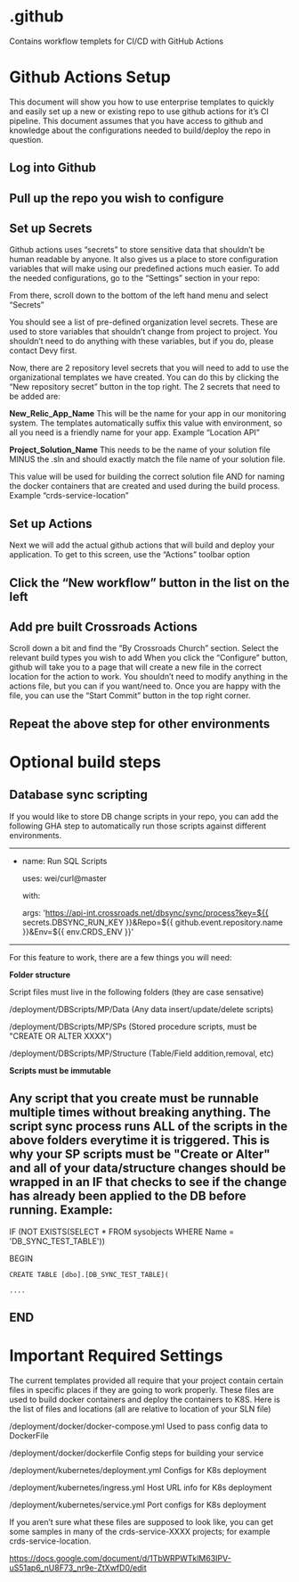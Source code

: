 # .github
Contains workflow templets for CI/CD with GitHub Actions 


# Github Actions Setup
This document will show you how to use enterprise templates to quickly and easily set up a new or existing repo to use github actions for it’s CI pipeline. This document assumes that you have access to github and knowledge about the configurations needed to build/deploy the repo in question.


## Log into Github
## Pull up the repo you wish to configure
## Set up Secrets
Github actions uses “secrets” to store sensitive data that shouldn’t be human readable by anyone. It also gives us a place to store configuration variables that will make using our predefined actions much easier. To add the needed configurations, go to the “Settings” section in your repo:

From there, scroll down to the bottom of the left hand menu and select “Secrets”

You should see a list of pre-defined organization level secrets. These are used to store variables that shouldn’t change from project to project. You shouldn’t need to do anything with these variables, but if you do, please contact Devy first.

Now, there are 2 repository level secrets that you will need to add to use the organizational templates we have created. You can do this by clicking the “New repository secret” button in the top right. The 2 secrets that need to be added are:

**New_Relic_App_Name**
This will be the name for your app in our monitoring system. The templates automatically suffix this value with environment, so all you need is a friendly name for your app. 
Example “Location API”

**Project_Solution_Name**
This needs to be the name of your solution file MINUS the .sln and should exactly match the file name of your solution file.

This value will be used for building the correct solution file AND for naming the docker containers that are created and used during the build process.
Example “crds-service-location”

## Set up Actions
Next we will add the actual github actions that will build and deploy your application. To get to this screen, use the “Actions” toolbar option


## Click the “New workflow” button in the list on the left

## Add pre built Crossroads Actions
Scroll down a bit and find the “By Crossroads Church” section. Select the relevant build types you wish to add
When you click the “Configure” button, github will take you to a page that will create a new file in the correct location for the action to work. You shouldn’t need to modify anything in the actions file, but you can if you want/need to. Once you are happy with the file, you can use the “Start Commit” button in the top right corner.

## Repeat the above step for other environments


# Optional build steps

## Database sync scripting
If you would like to store DB change scripts in your repo, you can add the following GHA step to automatically run those scripts against different environments.

-----------------------------------------------
- name: Run SQL Scripts

  uses: wei/curl@master
  
  with:
  
    args: 'https://api-int.crossroads.net/dbsync/sync/process?key=${{ secrets.DBSYNC_RUN_KEY }}&Repo=${{ github.event.repository.name }}&Env=${{ env.CRDS_ENV }}'
----------------------------------------------- 
	 
For this feature to work, there are a few things you will need:

**Folder structure**

Script files must live in the following folders (they are case sensative)

/deployment/DBScripts/MP/Data       (Any data insert/update/delete scripts)

/deployment/DBScripts/MP/SPs	    (Stored procedure scripts, must be "CREATE OR ALTER XXXX")

/deployment/DBScripts/MP/Structure  (Table/Field addition,removal, etc)


**Scripts must be immutable**

Any script that you create must be runnable multiple times without breaking anything. The script sync process runs **ALL** of the scripts in the above folders everytime it is triggered. This is why your SP scripts must be "Create or Alter" and all of your data/structure changes should be wrapped in an IF that checks to see if the change has already been applied to the DB before running. 
Example:
---------------------------------------------------
IF (NOT EXISTS(SELECT * FROM sysobjects WHERE Name = 'DB_SYNC_TEST_TABLE'))

BEGIN

	CREATE TABLE [dbo].[DB_SYNC_TEST_TABLE](
	
	....
	
END
---------------------------------------------------


# Important Required Settings
The current templates provided all require that your project contain certain files in specific places if they are going to work properly. These files are used to build docker containers and deploy the containers to K8S. Here is the list of files and locations (all are relative to location of your SLN file)

/deployment/docker/docker-compose.yml		Used to pass config data to DockerFile

/deployment/docker/dockerfile			Config steps for building your service

/deployment/kubernetes/deployment.yml		Configs for K8s deployment

/deployment/kubernetes/ingress.yml			Host URL info for K8s deployment

/deployment/kubernetes/service.yml			Port configs for K8s deployment


If you aren’t sure what these files are supposed to look like, you can get some samples in many of the crds-service-XXXX projects; for example crds-service-location. 


https://docs.google.com/document/d/1TbWRPWTklM63IPV-uS51ap6_nU8F73_nr9e-ZtXwfD0/edit 